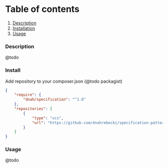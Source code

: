 # Table of contents
1. [Description](#description)
1. [Installation](#install)
1. [Usage](#usage)

### Description

@todo

### Install

Add repository to your composer.json (@todo packagist)
```json
{
    "require": {
        "dnah/specification": "^1.0"
    },
    "repositories": [
        {
            "type": "vcs",
            "url": "https://github.com/dnahrebecki/specification-pattern"
        }
    ]
}
```
### Usage

@todo
